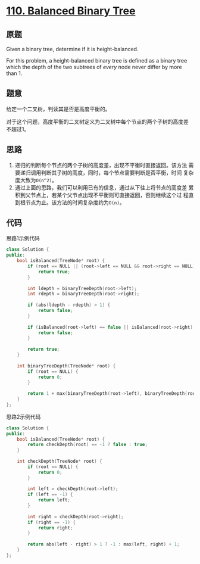 [110. Balanced Binary Tree](https://leetcode.com/problems/balanced-binary-tree/)
===========================

原题
----

Given a binary tree, determine if it is height-balanced.

For this problem, a height-balanced binary tree is defined as a binary
tree which the depth of the two subtrees of *every* node never differ
by more than 1.

题意
----

给定一个二叉树，判读其是否是高度平衡的。

对于这个问题，高度平衡的二叉树定义为二叉树中每个节点的两个子树的高度差
不超过1。

思路
----

1. 递归的判断每个节点的两个子树的高度差，出现不平衡时直接返回。该方法
   需要递归调用判断其子树的高度，同时，每个节点需要判断是否平衡，时间
   复杂度大致为`O(n^2)`。
2. 通过上面的思路，我们可以利用已有的信息，通过从下往上将节点的高度差
   累积到父节点上，若某个父节点出现不平衡则可直接返回，否则继续这个过
   程直到根节点为止。该方法的时间复杂度约为`O(n)`。

代码
----

思路1示例代码
```c++
class Solution {
public:
	bool isBalanced(TreeNode* root) {
		if (root == NULL || (root->left == NULL && root->right == NULL)) {
			return true;
		}
		
		int ldepth = binaryTreeDepth(root->left);
		int rdepth = binaryTreeDepth(root->right);
		
		if (abs(ldepth - rdepth) > 1) {
			return false;
		}
		
		if (isBalanced(root->left) == false || isBalanced(root->right) == false) {
			return false;
		}
		
		return true;
	}
	
	int binaryTreeDepth(TreeNode* root) {
		if (root == NULL) {
			return 0;
		}
		
		return 1 + max(binaryTreeDepth(root->left), binaryTreeDepth(root->right));
	}
};
```

思路2示例代码
```c++
class Solution {
public:
	bool isBalanced(TreeNode* root) {
		return checkDepth(root) == -1 ? false : true;
	}
	
	int checkDepth(TreeNode* root) {
		if (root == NULL) {
			return 0;
		}
		
		int left = checkDepth(root->left);
		if (left == -1) {
			return left;
		}
		
		int right = checkDepth(root->right);
		if (right == -1) {
			return right;
		}
		
		return abs(left - right) > 1 ? -1 : max(left, right) + 1;
	}
};
```
